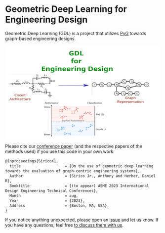 # Geometric Deep Learning for Engineering Design

Geometric Deep Learning (GDL) is a project that utilizes [PyG](https://github.com/pyg-team/pytorch_geometric) towards graph-based engineering designs.

<img src="Data/drawing.svg" width="600" height="300">

Please cite our [conference paper](https://arxiv.org/abs/2303.09770) (and the respective papers of the methods used) if you use this code in your own work:


```
@Inproceedings{SiricoX1,
  title                    = {On the use of geometric deep learning towards the evaluation of graph-centric engineering systems},
  Author                   = {Sirico Jr., Anthony and Herber, Daniel R},
  Booktitle                = {(to appear) ASME 2023 International Design Engineering Technical Conferences},
  Month                    = aug,
  Year                     = {2023},
  Address                  = {Boston, MA, USA},
}
```

If you notice anything unexpected, please open an [issue](https://github.com/anthonysirico/GDL-for-Engineering-Design/issues) and let us know.
If you have any questions, feel free [to discuss them with us](https://github.com/anthonysirico/GDL-for-Engineering-Design/discussions).
